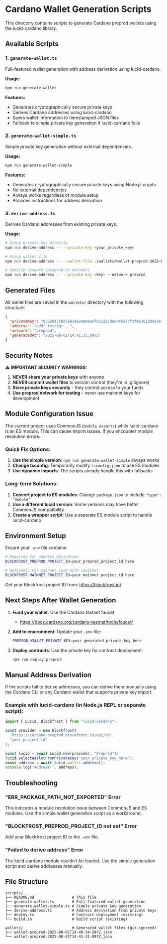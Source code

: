 # Cardano Wallet Generation Scripts

This directory contains scripts to generate Cardano preprod wallets using the lucid-cardano library.

## Available Scripts

### 1. `generate-wallet.ts`
Full-featured wallet generation with address derivation using lucid-cardano.

**Usage:**
```bash
npm run generate-wallet
```

**Features:**
- Generates cryptographically secure private keys
- Derives Cardano addresses using lucid-cardano
- Saves wallet information to timestamped JSON files
- Fallback to simple private key generation if lucid-cardano fails

### 2. `generate-wallet-simple.ts`
Simple private key generation without external dependencies.

**Usage:**
```bash
npm run generate-wallet-simple
```

**Features:**
- Generates cryptographically secure private keys using Node.js crypto
- No external dependencies
- Always works regardless of module setup
- Provides instructions for address derivation

### 3. `derive-address.ts`
Derives Cardano addresses from existing private keys.

**Usage:**
```bash
# Using private key directly
npm run derive-address -- --private-key <your_private_key>

# Using wallet file
npm run derive-address -- --wallet-file ./wallets/wallet-preprod-2025-08-01T14-41-31-097Z.json

# Specify network (preprod or mainnet)
npm run derive-address -- --private-key <key> --network preprod
```

## Generated Files

All wallet files are saved in the `wallets/` directory with the following structure:

```json
{
  "privateKey": "8362b47cbd3ee3e92ae06e6f952227de5df627cf3fe63613dde3e132b22dc7c7",
  "address": "addr_test1qr...", 
  "network": "preprod",
  "generatedAt": "2025-08-01T14:41:31.097Z"
}
```

## Security Notes

⚠️ **IMPORTANT SECURITY WARNINGS:**

1. **NEVER share your private keys** with anyone
2. **NEVER commit wallet files** to version control (they're in .gitignore)
3. **Store private keys securely** - they control access to your funds
4. **Use preprod network for testing** - never use mainnet keys for development

## Module Configuration Issue

The current project uses CommonJS (`module.exports`) while lucid-cardano is an ES module. This can cause import issues. If you encounter module resolution errors:

### Quick Fix Options:

1. **Use the simple version**: `npm run generate-wallet-simple` always works
2. **Change tsconfig**: Temporarily modify `tsconfig.json` to use ES modules
3. **Use dynamic imports**: The scripts already handle this with fallbacks

### Long-term Solutions:

1. **Convert project to ES modules**: Change `package.json` to include `"type": "module"`
2. **Use a different lucid version**: Some versions may have better CommonJS compatibility
3. **Create a wrapper script**: Use a separate ES module script to handle lucid-cardano

## Environment Setup

Ensure your `.env` file contains:

```bash
# Required for address derivation
BLOCKFROST_PREPROD_PROJECT_ID=your_preprod_project_id_here

# Optional: For mainnet (use with caution)
BLOCKFROST_MAINNET_PROJECT_ID=your_mainnet_project_id_here
```

Get your Blockfrost project ID from: https://blockfrost.io/

## Next Steps After Wallet Generation

1. **Fund your wallet**: Use the Cardano testnet faucet
   - https://docs.cardano.org/cardano-testnet/tools/faucet/

2. **Add to environment**: Update your `.env` file:
   ```bash
   PREPROD_WALLET_PRIVATE_KEY=your_generated_private_key_here
   ```

3. **Deploy contracts**: Use the private key for contract deployment:
   ```bash
   npm run deploy:preprod
   ```

## Manual Address Derivation

If the scripts fail to derive addresses, you can derive them manually using the Cardano CLI or any Cardano wallet that supports private key import.

### Example with lucid-cardano (in Node.js REPL or separate script):

```javascript
import { Lucid, Blockfrost } from "lucid-cardano";

const provider = new Blockfrost(
  "https://cardano-preprod.blockfrost.io/api/v0",
  "your_project_id"
);

const lucid = await Lucid.new(provider, "Preprod");
lucid.selectWalletFromPrivateKey("your_private_key_here");
const address = await lucid.wallet.address();
console.log("Address:", address);
```

## Troubleshooting

### "ERR_PACKAGE_PATH_NOT_EXPORTED" Error
This indicates a module resolution issue between CommonJS and ES modules. Use the simple wallet generation script as a workaround.

### "BLOCKFROST_PREPROD_PROJECT_ID not set" Error
Add your Blockfrost project ID to the `.env` file.

### "Failed to derive address" Error
The lucid-cardano module couldn't be loaded. Use the simple generation script and derive addresses manually.

## File Structure

```
scripts/
├── README.md                 # This file
├── generate-wallet.ts        # Full-featured wallet generation
├── generate-wallet-simple.ts # Simple private key generation  
├── derive-address.ts         # Address derivation from private keys
├── deploy.ts                 # Contract deployment (existing)
└── build.sh                  # Build script (existing)

wallets/                      # Generated wallet files (git-ignored)
├── wallet-preprod-2025-08-01T14-40-34-597Z.json
└── wallet-preprod-2025-08-01T14-41-31-097Z.json
```